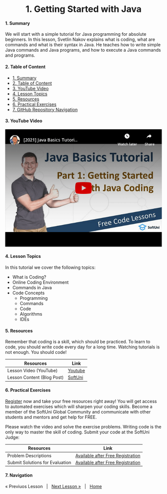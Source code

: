 <h1 align="center">1. Getting Started with Java</h1>

#### 1. Summary
<p>We will start with a simple tutorial for Java programming for absolute beginners. In this lesson, Svetlin Nakov explains what is coding, what are commands and what is their syntax in Java. He teaches how to write simple Java commands and Java programs, and how to execute a Java commands and programs.</p>

#### 2. Table of Content
* [1. Summary](#1-Summary)
* [2. Table of Content](#2-Table-of-Content)
* [3. YouTube Video](#3-YouTube-Video)
* [4. Lesson Topics](#4-Lesson-Topics)
* [5. Resources](#5-Resources)
* [6. Practical Exercises](#6-Practical-Exercises)
* [7. GitHub Repository Navigation](#7-GitHub-Repository-Navigation)

#### 3. YouTube Video
<p align="center">
<a href="https://youtu.be/sXM31yfsj04">
    <img src="assets/embedded-videos/01-Getting-Started-with-Java.png" alt="YouTube Thumbnail">
 </a>
 <!-- <small><a href="https://youtu.be/sXM31yfsj04">https://youtu.be/sXM31yfsj04</a></small> -->
</p>

#### 4. Lesson Topics
In this tutorial we cover the following topics:
* What is Coding?
* Online Coding Environment
* Commands in Java
* Code Concepts
  * Programming
  * Commands
  * Code
  * Algorithms
  * IDEs 

#### 5. Resources
<p>Remember that coding is a skill, which should be practiced. To learn to code, you should write code every day for a long time. Watching tutorials is not enough. You should code! </p>

| Resources | Link |
| ----- | ----- |
| Lesson Video (YouTube) | [Youtube](https://youtu.be/sXM31yfsj04) |
| Lesson Content (Blog Post) | [SoftUni ](https://softuni.org/code-lessons/java-basics-tutorial-part-1-getting-started-with-java/) |

#### 6. Practical Exercises
<p> <a href="https://softuni.org/checkout/join-community"> Register</a> now and take your free resources right away! You will get access to automated exercises which will sharpen your coding skills. Become a member of the SoftUni Global Community and communicate with other students and mentors and get help for FREE. </p> 
<p>Please watch the video and solve the exercise problems. Writing code is the only way to master the skill of coding. Submit your code at the SoftUni Judge:</p>

| Resources | Link |
| ----- | ----- |
| Problem Descriptions | [Available after Free Registration](https://softuni.org/code-lessons/java-basics-tutorial-part-1-getting-started-with-java/) |
| Submit Solutions for Evaluation | [Available after Free Registration](https://softuni.org/code-lessons/java-basics-tutorial-part-1-getting-started-with-java/) |

#### 7. Navigation

« Previuos Lesson &nbsp; | &nbsp; [Next Lesson »](https://github.com/SoftUni/Free-Java-Certification-Course/tree/main/lessons/02-InteliJ-IDEA.md) &nbsp;  | &nbsp;  [Home](https://github.com/SoftUni/Free-Java-Certification-Course)


